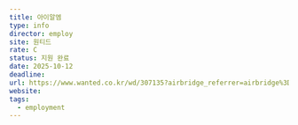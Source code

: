 ```yaml
---
title: 아이알엠
type: info
director: employ
site: 원티드
rate: C
status: 지원 완료
date: 2025-10-12
deadline:
url: https://www.wanted.co.kr/wd/307135?airbridge_referrer=airbridge%3Dtrue%26client_id%3D20e1ea72-aeb4-499b-8b99-b7a15b590396%26event_uuid%3D8940a592-bb11-4306-b642-583bd76acc02%26referrer_timestamp%3D1760254874446%26channel%3Dkakao_crm%26campaign%3Drecruit_recommend_position_add%26tracking_template_id%3Dfd9538281c18906021f910b5cdaa3bd2%26content%3Dresolution2025-10%26sub_id%3Dalimtalk%26og_tag_id%3D268497607%26routing_short_id%3D569bgv%26job.id%3D307135%26ad_type%3Dclick&utm_source=kakao_crm&utm_campaign=recruit_recommend_position_add&utm_medium=alimtalk&utm_content=resolution2025-10&campaign=recruit_recommend_position_add&content=resolution2025-10&job.id=307135&og_tag_id=268497607&routing_short_id=569bgv&sub_id=alimtalk&tracking_template_id=fd9538281c18906021f910b5cdaa3bd2&ad_type=click
website:
tags:
  - employment
---
```








